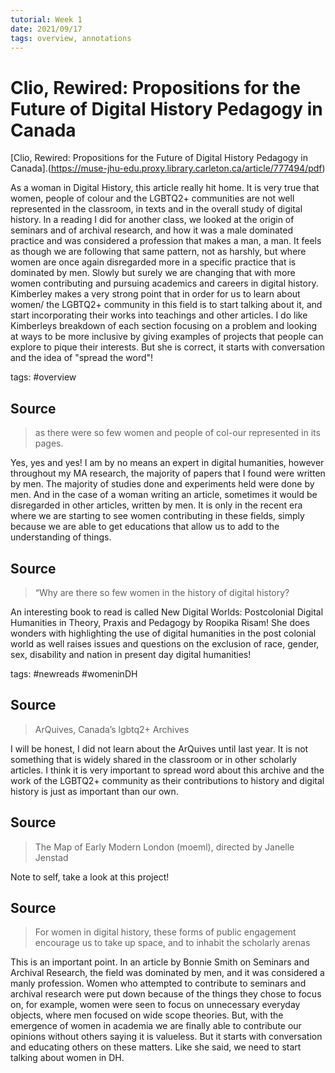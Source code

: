 ```yaml
---
tutorial: Week 1
date: 2021/09/17
tags: overview, annotations
---
```


# Clio, Rewired: Propositions for the Future of Digital History Pedagogy in Canada
[Clio, Rewired: Propositions for the Future of Digital History Pedagogy in Canada].(https://muse-jhu-edu.proxy.library.carleton.ca/article/777494/pdf)

As a woman in Digital History, this article really hit home. It is very true that women, people of colour and the LGBTQ2+ communities are not well represented in the classroom, in texts and in the overall study of digital history. In a reading I did for another class, we looked at the origin of seminars and of archival research, and how it was a male dominated practice and was considered a profession that makes a man, a man. It feels as though we are following that same pattern, not as harshly, but where women are once again disregarded more in a specific practice that is dominated by men. Slowly but surely we are changing that with more women contributing and pursuing academics and careers in digital history. Kimberley makes a very strong point that in order for us to learn about women/ the LGBTQ2+ community in this field is to start talking about it, and start incorporating their works into teachings and other articles. I do like Kimberleys breakdown of each section focusing on a problem and looking at ways to be more inclusive by giving examples of projects that people can explore to pique their interests. But she is correct, it starts with conversation and the idea of "spread the word"!

tags: #overview

## Source

>as there were so few women and people of col-our represented in its pages.

Yes, yes and yes! I am by no means an expert in digital humanities, however throughout my MA research, the majority of papers that I found were written by men. The majority of studies done and experiments held were done by men. And in the case of a woman writing an article, sometimes it would be disregarded in other articles, written by men. It is only in the recent era where we are starting to see women contributing in these fields, simply because we are able to get educations that allow us to add to the understanding of things.

## Source

>“Why are there so few women in the history of digital history?

An interesting book to read is called New Digital Worlds: Postcolonial Digital Humanities in Theory, Praxis and Pedagogy by Roopika Risam! She does wonders with highlighting the use of digital humanities in the post colonial world as well raises issues and questions on the exclusion of race, gender, sex, disability and nation in present day digital humanities!

tags: #newreads #womeninDH

## Source

>ArQuives, Canada’s lgbtq2+ Archives

I will be honest, I did not learn about the ArQuives until last year. It is not something that is widely shared in the classroom or in other scholarly articles. I think it is very important to spread word about this archive and the work of the LGBTQ2+ community as their contributions to history and digital history is just as important than our own.

## Source

>The Map of Early Modern London (moeml), directed by Janelle Jenstad

Note to self, take a look at this project!

## Source

>For women in digital history, these forms of public engagement encourage us to take up space, and to inhabit the scholarly arenas

This is an important point. In an article by Bonnie Smith on Seminars and Archival Research, the field was dominated by men, and it was considered a manly profession. Women who attempted to contribute to seminars and archival research were put down because of the things they chose to focus on, for example, women were seen to focus on unnecessary everyday objects, where men focused on wide scope theories. But, with the emergence of women in academia we are finally able to contribute our opinions without others saying it is valueless. But it starts with conversation and educating others on these matters. Like she said, we need to start talking about women in DH.